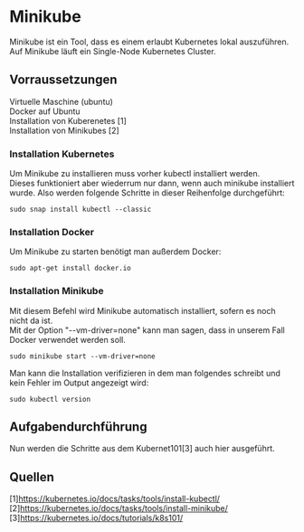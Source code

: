 # Minikube
Minikube ist ein Tool, dass es einem erlaubt Kubernetes lokal auszuführen. Auf Minikube läuft ein Single-Node Kubernetes Cluster.

## Vorraussetzungen

Virtuelle Maschine (ubuntu)  
Docker auf Ubuntu  
Installation von Kuberenetes [1]  
Installation von Minikubes [2]  

### Installation Kubernetes
Um Minikube zu installieren muss vorher kubectl installiert werden.  
Dieses funktioniert aber wiederrum nur dann, wenn auch minikube installiert wurde. Also werden folgende Schritte in dieser Reihenfolge durchgeführt:

    sudo snap install kubectl --classic

### Installation Docker
Um Minikube zu starten benötigt man außerdem Docker:

    sudo apt-get install docker.io
### Installation Minikube
Mit diesem Befehl wird Minikube automatisch installiert, sofern es noch nicht da ist.  
Mit der Option "--vm-driver=none" kann man sagen, dass in unserem Fall Docker verwendet werden soll.

    sudo minikube start --vm-driver=none
Man kann die Installation verifizieren in dem man folgendes schreibt und kein Fehler im Output angezeigt wird:

    sudo kubectl version

## Aufgabendurchführung
Nun werden die Schritte aus dem Kubernet101[3] auch hier ausgeführt.  


## Quellen
[1]https://kubernetes.io/docs/tasks/tools/install-kubectl/  
[2]https://kubernetes.io/docs/tasks/tools/install-minikube/  
[3]https://kubernetes.io/docs/tutorials/k8s101/
